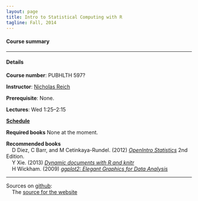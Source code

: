 ```yaml
---
layout: page
title: Intro to Statistical Computing with R
tagline: Fall, 2014
---
```



#### Course summary


---

#### Details

**Course number**: PUBHLTH 597? 

**Instructor**: [Nicholas Reich](http://people.umass.edu/nick)

<!--**Office hours**: Wed 9&ndash;10-->

**Prerequisite**: None.

**Lectures**: Wed 1:25&ndash;2:15

**[Schedule](pages/schedule.html)**

<!--**[Resources and further reading](pages/resources.html)** -->

**Required books** 
None at the moment.

**Recommended books** <br>
&nbsp; &nbsp; D Diez, C Barr, and M Cetinkaya-Rundel. (2012) _[OpenIntro Statistics](http://www.openintro.org/stat/index.php)_ 2nd Edition. <br>
&nbsp; &nbsp; Y Xie. (2013) _[Dynamic documents with R and knitr](http://www.amazon.com/exec/obidos/ASIN/1482203537/7210-20)_<br>
&nbsp; &nbsp; H Wickham. (2009) _[ggplot2: Elegant Graphics for Data Analysis](http://www.amazon.com/ggplot2-Elegant-Graphics-Data-Analysis/dp/0387981403/)_


---

Sources on [github](http://github.com):<br>
&nbsp; &nbsp; The [source for the website](https://github.com/nickreich/statComp2014/tree/gh-pages) 
